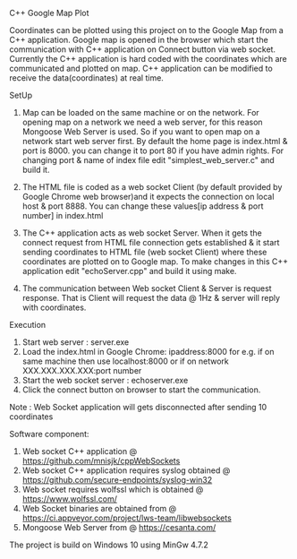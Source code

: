 
C++ Google Map Plot

Coordinates can be plotted using this project on to the Google Map from a C++ application. Google map is opened in the browser which start the communication
with C++ application on Connect button via web socket. Currently the C++ application is hard coded with the coordinates which are communicated and plotted 
on map. C++ application can be modified to receive the data(coordinates) at real time. 

SetUp

1. Map can be loaded on the same machine or on the network. For opening map on a network we need a web server, for this reason Mongoose Web Server is used.
 So if you want to open map on a network start web server first. By default the home page is index.html & port is 8000. you can change it to port 80 if
 you have admin rights. For changing port & name of index file edit "simplest_web_server.c" and build it.
 
2. The HTML file is coded as a web socket Client (by default provided by Google Chrome web browser)and it expects the connection on local host & port 8888.
 You can change these values[ip address & port number] in index.html

3. The C++ application acts as web socket Server. When it gets the connect request from HTML file connection gets established & it start sending coordinates
	to HTML file (web socket Client) where these coordinates are plotted on to Google map. To make changes in this C++ application edit "echoServer.cpp" and 
	build it using make.
	
4. The communication between Web socket Client & Server is request response. That is Client will request the data @ 1Hz & server will reply with coordinates.
  
	
Execution

1. Start web server : server.exe
2. Load the index.html in Google Chrome: ipaddress:8000 for e.g. if on same machine then use localhost:8000 or if on network XXX.XXX.XXX.XXX:port number
3. Start the web socket server : echoserver.exe
4. Click the connect button on browser to start the communication.

Note : Web Socket application will gets disconnected after sending 10 coordinates

Software component:

1. Web socket C++ application @ https://github.com/mnisjk/cppWebSockets
2. Web socket C++ application requires syslog obtained @ https://github.com/secure-endpoints/syslog-win32
3. Web socket requires wolfssl which is obtained @  https://www.wolfssl.com/
4. Web Socket binaries are obtained from @ https://ci.appveyor.com/project/lws-team/libwebsockets
5. Mongoose Web Server from @ https://cesanta.com/


The project is build on Windows 10 using MinGw 4.7.2

